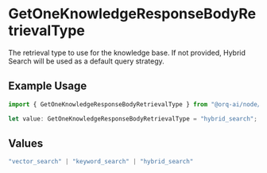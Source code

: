 # GetOneKnowledgeResponseBodyRetrievalType

The retrieval type to use for the knowledge base. If not provided, Hybrid Search will be used as a default query strategy.

## Example Usage

```typescript
import { GetOneKnowledgeResponseBodyRetrievalType } from "@orq-ai/node/models/operations";

let value: GetOneKnowledgeResponseBodyRetrievalType = "hybrid_search";
```

## Values

```typescript
"vector_search" | "keyword_search" | "hybrid_search"
```
